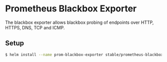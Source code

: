 # Prometheus Blackbox Exporter

The blackbox exporter allows blackbox probing of endpoints over HTTP, HTTPS, DNS, TCP and ICMP.

## Setup

```bash
$ helm install --name prom-blackbox-exporter stable/prometheus-blackbox-exporter
```
